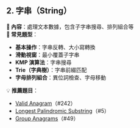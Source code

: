 ## **2. 字串（String）**
**📌 內容**：處理文本數據，包含子字串搜尋、排列組合等  
**🔹 常見題型**：
- **基本操作**：字串反轉、大小寫轉換
- **滑動視窗**：最小覆蓋子字串
- **KMP 演算法**：字串搜尋
- **Trie（字典樹）**：字串前綴匹配
- **字母排列組合**：異位詞檢查、字母移動

💡 **推薦題目**：
- [Valid Anagram](https://leetcode.com/problems/valid-anagram/)（#242）
- [Longest Palindromic Substring](https://leetcode.com/problems/longest-palindromic-substring/)（#5）
- [Group Anagrams](https://leetcode.com/problems/group-anagrams/)（#49）

